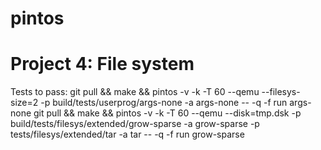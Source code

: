 # pintos

# Project 4: File system
Tests to pass:
git pull && make && pintos -v -k -T 60 --qemu  --filesys-size=2 -p build/tests/userprog/args-none -a args-none -- -q  -f run args-none
git pull && make && pintos -v -k -T 60 --qemu  --disk=tmp.dsk -p build/tests/filesys/extended/grow-sparse -a grow-sparse -p tests/filesys/extended/tar -a tar -- -q  -f run grow-sparse